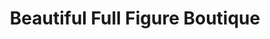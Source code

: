 ---
title: "Beautiful Full Figure Boutique"
url: /smiths-falls/beautiful-full-figure-boutique/
shop: clothes
---